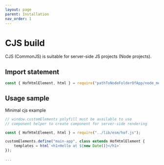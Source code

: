 ```yaml
---
layout: page
parent: Installation
nav_order: 1
---
```


# CJS build

CJS (CommonJS) is suitable for server-side JS projects (Node projects).

## Import statement

```js
const { HofHtmlElement, html } = require("pathToNodeFolderOfApp/node_modules/@hofjs/hofjs/lib/cjs/hof");
```

## Usage sample

Minimal cjs example
```js
// window.customElements polyfill must be available to use
// component helper to create component for server-side rendering

const { HofHtmlElement, html } = require("../lib/esm/hof.js");

customElements.define("main-app", class extends HofHtmlElement {
    templates = html`<h1>Hello at ${new Date()}</h1>`
});

...
```